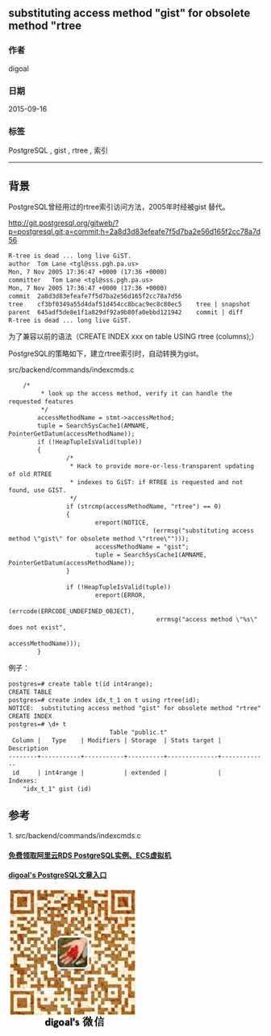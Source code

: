 ## substituting access method \"gist\" for obsolete method \"rtree  
                                                                                                               
### 作者                                                                                              
digoal                                                                                              
                                                                                              
### 日期                                                                                               
2015-09-16                                                                                   
                                                                                                
### 标签                                                                                              
PostgreSQL , gist , rtree , 索引   
                                                                                                          
----                                                                                                          
                                                                                                           
## 背景                                   
PostgreSQL曾经用过的rtree索引访问方法，2005年时经被gist 替代。  
  
http://git.postgresql.org/gitweb/?p=postgresql.git;a=commit;h=2a8d3d83efeafe7f5d7ba2e56d165f2cc78a7d56  
  
```  
R-tree is dead ... long live GiST.  
author	Tom Lane <tgl@sss.pgh.pa.us>	  
Mon, 7 Nov 2005 17:36:47 +0000 (17:36 +0000)  
committer	Tom Lane <tgl@sss.pgh.pa.us>	  
Mon, 7 Nov 2005 17:36:47 +0000 (17:36 +0000)  
commit	2a8d3d83efeafe7f5d7ba2e56d165f2cc78a7d56  
tree	cf3bf0349a55d4daf51d454cc8bcac9ec8c80ec5	tree | snapshot  
parent	645adf5de8e1f1a829df92a9b80fa0ebbd121942	commit | diff  
R-tree is dead ... long live GiST.  
```  
  
为了兼容以前的语法（CREATE INDEX xxx on table USING rtree (columns);）  
  
PostgreSQL的策略如下，建立rtree索引时，自动转换为gist。  
  
  
src/backend/commands/indexcmds.c  
  
```	  
	/*  
         * look up the access method, verify it can handle the requested features  
         */  
        accessMethodName = stmt->accessMethod;  
        tuple = SearchSysCache1(AMNAME, PointerGetDatum(accessMethodName));  
        if (!HeapTupleIsValid(tuple))  
        {  
                /*  
                 * Hack to provide more-or-less-transparent updating of old RTREE  
                 * indexes to GiST: if RTREE is requested and not found, use GIST.  
                 */  
                if (strcmp(accessMethodName, "rtree") == 0)  
                {  
                        ereport(NOTICE,  
                                        (errmsg("substituting access method \"gist\" for obsolete method \"rtree\"")));  
                        accessMethodName = "gist";  
                        tuple = SearchSysCache1(AMNAME, PointerGetDatum(accessMethodName));  
                }  
  
                if (!HeapTupleIsValid(tuple))  
                        ereport(ERROR,  
                                        (errcode(ERRCODE_UNDEFINED_OBJECT),  
                                         errmsg("access method \"%s\" does not exist",  
                                                        accessMethodName)));  
        }  
```  
  
例子：  
  
```  
postgres=# create table t(id int4range);  
CREATE TABLE  
postgres=# create index idx_t_1 on t using rtree(id);  
NOTICE:  substituting access method "gist" for obsolete method "rtree"  
CREATE INDEX  
postgres=# \d+ t  
                            Table "public.t"  
 Column |   Type    | Modifiers | Storage  | Stats target | Description   
--------+-----------+-----------+----------+--------------+-------------  
 id     | int4range |           | extended |              |   
Indexes:  
    "idx_t_1" gist (id)  
```  
  
## 参考  
1\. src/backend/commands/indexcmds.c  
  
  
  
  
  
  
  
  
  
  
  
  
  
#### [免费领取阿里云RDS PostgreSQL实例、ECS虚拟机](https://free.aliyun.com/ "57258f76c37864c6e6d23383d05714ea")
  
  
#### [digoal's PostgreSQL文章入口](https://github.com/digoal/blog/blob/master/README.md "22709685feb7cab07d30f30387f0a9ae")
  
  
![digoal's weixin](../pic/digoal_weixin.jpg "f7ad92eeba24523fd47a6e1a0e691b59")
  
  
  
  
  
  
  
